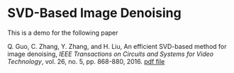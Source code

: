 # SVD-Based Image Denoising

This is a demo for the following paper

Q. Guo, C. Zhang, Y. Zhang, and H. Liu, An efficient SVD-based method for image denoising, *IEEE Transactions on Circuits and Systems for Video Technology*, vol. 26, no. 5, pp. 868-880, 2016.  [pdf file](https://ieeexplore.ieee.org/document/7067415)
